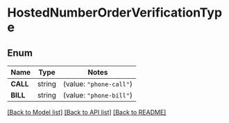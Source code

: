 # HostedNumberOrderVerificationType

## Enum
Name | Type | Notes
------------ | ------------- | -------------
**CALL** | string | (value: `"phone-call"`)
**BILL** | string | (value: `"phone-bill"`)


[[Back to Model list]](../README.md#documentation-for-models) [[Back to API list]](../README.md#documentation-for-api-endpoints) [[Back to README]](../README.md)


